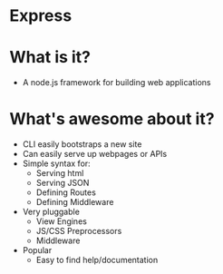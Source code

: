 Express
=======

# What is it?
  * A node.js framework for building web applications

# What's awesome about it?
  * CLI easily bootstraps a new site
  * Can easily serve up webpages or APIs
  * Simple syntax for:
    * Serving html
    * Serving JSON
    * Defining Routes
    * Defining Middleware
  * Very pluggable
    * View Engines
    * JS/CSS Preprocessors
    * Middleware
  * Popular
    * Easy to find help/documentation
